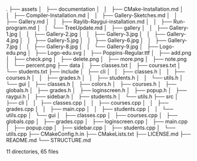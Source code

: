 .
├── assets
│   ├── documentation
│   │   ├── CMake-Installation.md
│   │   ├── Compiler-Installation.md
│   │   ├── Gallery-Sketches.md
│   │   ├── Gallery.md
│   │   ├── Raylib-Raygui-installation.md
│   │   ├── Run-program.md
│   │   └── TreeUpdate.md
│   ├── gallery
│   │   ├── Gallery-1.jpg
│   │   ├── Gallery-2.jpg
│   │   ├── Gallery-3.jpg
│   │   ├── Gallery-4.jpg
│   │   ├── Gallery-5.jpg
│   │   ├── Gallery-6.jpg
│   │   ├── Gallery-7.jpg
│   │   ├── Gallery-8.jpg
│   │   └── Gallery-9.jpg
│   ├── Logo-edu.png
│   ├── Logo-edu.svg
│   ├── Poppins-Regular.ttf
│   ├── add.png
│   ├── check.png
│   ├── delete.png
│   ├── more.png
│   ├── note.png
│   └── percent.png
├── data
│   ├── classes.txt
│   ├── courses.txt
│   └── students.txt
├── include
│   ├── cli
│   │   ├── classes.h
│   │   ├── courses.h
│   │   ├── grades.h
│   │   ├── students.h
│   │   └── utils.h
│   └── gui
│       ├── classes.h
│       ├── colors.h
│       ├── courses.h
│       ├── globals.h
│       ├── grades.h
│       ├── loginscreen.h
│       ├── popup.h
│       ├── raygui.h
│       ├── sidebar.h
│       ├── students.h
│       └── utils.h
├── src
│   ├── cli
│   │   ├── classes.cpp
│   │   ├── courses.cpp
│   │   ├── grades.cpp
│   │   ├── main.cpp
│   │   ├── students.cpp
│   │   └── utils.cpp
│   └── gui
│       ├── classes.cpp
│       ├── courses.cpp
│       ├── globals.cpp
│       ├── grades.cpp
│       ├── loginscreen.cpp
│       ├── main.cpp
│       ├── popup.cpp
│       ├── sidebar.cpp
│       ├── students.cpp
│       └── utils.cpp
├── CMakeConfig.h.in
├── CMakeLists.txt
├── LICENSE.md
├── README.md
└── STRUCTURE.md

11 directories, 65 files
